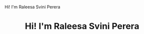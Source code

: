 Hi! I'm Raleesa Svini Perera

<div id="header" align="center">
  <h1> Hi! I'm Raleesa Svini Perera </h1>
</div>
